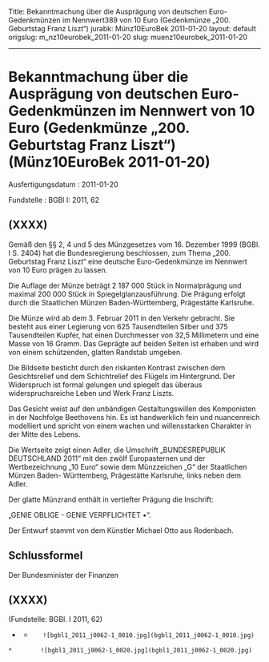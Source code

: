 Title: Bekanntmachung über die Ausprägung von deutschen Euro-Gedenkmünzen im Nennwert389
  von 10 Euro (Gedenkmünze „200. Geburtstag Franz Liszt“)
jurabk: Münz10EuroBek 2011-01-20
layout: default
origslug: m_nz10eurobek_2011-01-20
slug: muenz10eurobek_2011-01-20

---

# Bekanntmachung über die Ausprägung von deutschen Euro-Gedenkmünzen im Nennwert von 10 Euro (Gedenkmünze „200. Geburtstag Franz Liszt“) (Münz10EuroBek 2011-01-20)

Ausfertigungsdatum
:   2011-01-20

Fundstelle
:   BGBl I: 2011, 62


## (XXXX)

Gemäß den §§ 2, 4 und 5 des Münzgesetzes vom 16. Dezember 1999 (BGBl.
I S. 2404) hat die Bundesregierung beschlossen, zum Thema „200.
Geburtstag Franz Liszt“ eine deutsche Euro-Gedenkmünze im Nennwert von
10 Euro prägen zu lassen.

Die Auflage der Münze beträgt 2 187 000 Stück in Normalprägung und
maximal 200 000 Stück in Spiegelglanzausführung. Die Prägung erfolgt
durch die Staatlichen Münzen Baden-Württemberg, Prägestätte Karlsruhe.

Die Münze wird ab dem 3. Februar 2011 in den Verkehr gebracht. Sie
besteht aus einer Legierung von 625 Tausendteilen Silber und 375
Tausendteilen Kupfer, hat einen Durchmesser von 32,5 Millimetern und
eine Masse von 16 Gramm. Das Geprägte auf beiden Seiten ist erhaben
und wird von einem schützenden, glatten Randstab umgeben.

Die Bildseite besticht durch den riskanten Kontrast zwischen dem
Gesichtsrelief und dem Schichtrelief des Flügels im Hintergrund. Der
Widerspruch ist formal gelungen und spiegelt das überaus
widerspruchsreiche Leben und Werk Franz Liszts.

Das Gesicht weist auf den unbändigen Gestaltungswillen des Komponisten
in der Nachfolge Beethovens hin. Es ist handwerklich fein und
nuancenreich modelliert und spricht von einem wachen und
willensstarken Charakter in der Mitte des Lebens.

Die Wertseite zeigt einen Adler, die Umschrift „BUNDESREPUBLIK
DEUTSCHLAND 2011“ mit den zwölf Europasternen und der Wertbezeichnung
„10 Euro“ sowie dem Münzzeichen „G“ der Staatlichen Münzen Baden-
Württemberg, Prägestätte Karlsruhe, links neben dem Adler.

Der glatte Münzrand enthält in vertiefter Prägung die Inschrift:

„GENIE OBLIGE - GENIE VERPFLICHTET •“.

Der Entwurf stammt von dem Künstler Michael Otto aus Rodenbach.


## Schlussformel

Der Bundesminister der Finanzen


## (XXXX)

(Fundstelle: BGBl. I 2011, 62)


*    *        ![bgbl1_2011_j0062-1_0010.jpg](bgbl1_2011_j0062-1_0010.jpg)
    *        ![bgbl1_2011_j0062-1_0020.jpg](bgbl1_2011_j0062-1_0020.jpg)


